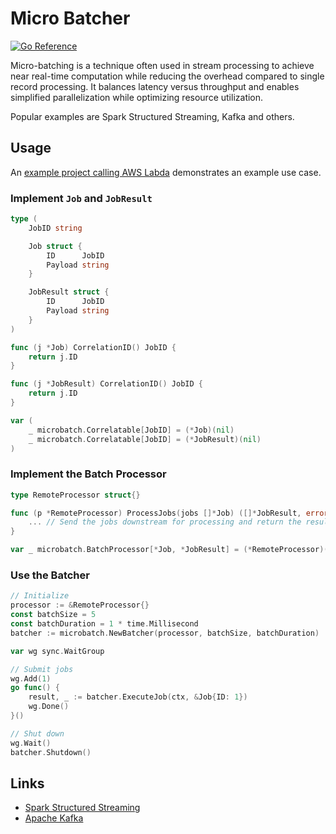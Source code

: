 # Micro Batcher

[![Go Reference](https://pkg.go.dev/badge/fillmore-labs.com/microbatch.svg)](https://pkg.go.dev/fillmore-labs.com/microbatch)

Micro-batching is a technique often used in stream processing to achieve near real-time computation
while reducing the overhead compared to single record processing. It balances latency versus throughput
and enables simplified parallelization while optimizing resource utilization.

Popular examples are Spark Structured Streaming, Kafka and others.

## Usage

An [example project calling AWS Labda](https://github.com/fillmore-labs/microbatch-lambda)
demonstrates an example use case.

### Implement `Job` and `JobResult`

```go
type (
	JobID string

	Job struct {
		ID      JobID
		Payload string
	}

	JobResult struct {
		ID      JobID
		Payload string
	}
)

func (j *Job) CorrelationID() JobID {
	return j.ID
}

func (j *JobResult) CorrelationID() JobID {
	return j.ID
}

var (
	_ microbatch.Correlatable[JobID] = (*Job)(nil)
	_ microbatch.Correlatable[JobID] = (*JobResult)(nil)
)
```

### Implement the Batch Processor

```go
type RemoteProcessor struct{}

func (p *RemoteProcessor) ProcessJobs(jobs []*Job) ([]*JobResult, error) {
    ... // Send the jobs downstream for processing and return the results
}

var _ microbatch.BatchProcessor[*Job, *JobResult] = (*RemoteProcessor)(nil)
```

### Use the Batcher

```go
// Initialize
processor := &RemoteProcessor{}
const batchSize = 5
const batchDuration = 1 * time.Millisecond
batcher := microbatch.NewBatcher(processor, batchSize, batchDuration)

var wg sync.WaitGroup

// Submit jobs
wg.Add(1)
go func() {
	result, _ := batcher.ExecuteJob(ctx, &Job{ID: 1})
	wg.Done()
}()

// Shut down
wg.Wait()
batcher.Shutdown()
```


## Links

- [Spark Structured Streaming](https://spark.apache.org/docs/latest/structured-streaming-programming-guide.html#overview)
- [Apache Kafka](https://kafka.apache.org/documentation/#upgrade_11_message_format)
